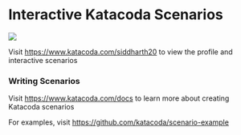 # Interactive Katacoda Scenarios

[![](http://shields.katacoda.com/katacoda/siddharth20/count.svg)](https://www.katacoda.com/siddharth20 "Get your profile on Katacoda.com")

Visit https://www.katacoda.com/siddharth20 to view the profile and interactive scenarios

### Writing Scenarios
Visit https://www.katacoda.com/docs to learn more about creating Katacoda scenarios

For examples, visit https://github.com/katacoda/scenario-example

